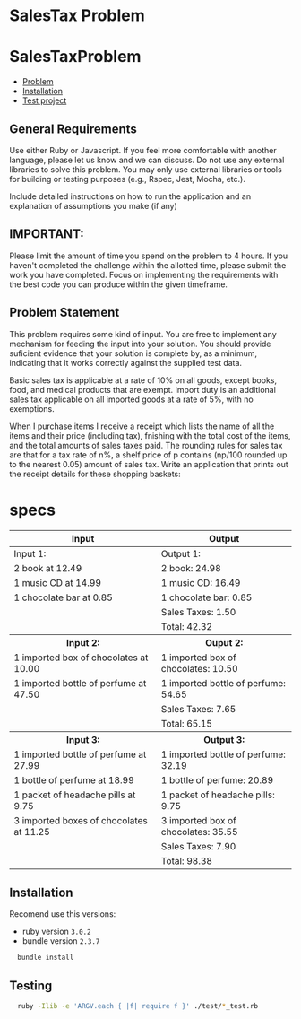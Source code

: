 # SalesTax Problem

# SalesTaxProblem

- [Problem](#problem-statemet)
- [Installation](#installation)
- [Test project](#testing)

## General Requirements
Use either Ruby or Javascript. If you feel more comfortable with another
language, please let us know and we can discuss.  Do not use any external
libraries to solve this problem. You may only use external libraries or tools
for building or testing purposes (e.g., Rspec, Jest, Mocha, etc.).

Include detailed instructions on how to run the application and an explanation
of assumptions you make (if any)

## IMPORTANT:

Please limit the amount of time you spend on the problem to 4 hours. If you
haven't completed the challenge within the allotted time, please submit the
work you have completed. Focus on implementing the requirements with the best
code you can produce within the given timeframe.

## Problem Statement

This problem requires some kind of input. You are free to implement any
mechanism for feeding the input into your solution. You should provide
suficient evidence that your solution is complete by, as a minimum, indicating
that it works correctly against the supplied test data.

Basic sales tax is applicable at a rate of 10% on all goods, except books,
food, and medical products that are exempt. Import duty is an additional sales
tax applicable on all imported goods at a rate of 5%, with no exemptions.

When I purchase items I receive a receipt which lists the name of all the items
and their price (including tax), fnishing with the total cost of the items, and
the total amounts of sales taxes paid. The rounding rules for sales tax are
that for a tax rate of n%, a shelf price of p contains (np/100 rounded up to
the nearest 0.05) amount of sales tax.  Write an application that prints out
the receipt details for these shopping baskets:

# specs

<table>
  <thead>
    <tr>
      <th>Input</th>
      <th>Output</th>
    </tr>
  </thead>
  <tbody>
    <tr> 
      <td>Input 1:</td>
      <td>Output 1:</td>
    </tr>
    <tr> 
      <td>2 book at 12.49</td>
      <td>2 book: 24.98</td>
    </tr>
    <tr> 
      <td>1 music CD at 14.99</td>
      <td>1 music CD: 16.49</td>
    </tr>
    <tr> 
      <td>1 chocolate bar at 0.85</td>
      <td>1 chocolate bar: 0.85</td>
    </tr>
    <tr>
      <td></td><td>Sales Taxes: 1.50</td>
    </tr>
    <tr>
      <td></td><td>Total: 42.32</td>
    </tr>
    <tr>
      <th>Input 2:</th>
      <th>Ouput 2:</th>
    </tr>
    <tr>
      <td>1 imported box of chocolates at 10.00 </td>
      <td>1 imported box of chocolates: 10.50</td>
    </tr>
    <tr>
      <td>1 imported bottle of perfume at 47.50 </td>
      <td>1 imported bottle of perfume: 54.65</td>
    </tr>
    <tr>
      <td></td>
      <td>Sales Taxes: 7.65</td>
    </tr>
    <tr>
      <td></td>
      <td>Total: 65.15</td>
    </tr>
    <tr>
      <th>Input 3:</th>
      <th>Output 3:</th>
    </tr>
    <tr>
      <td>1 imported bottle of perfume at 27.99</td>
      <td>1 imported bottle of perfume: 32.19</td>
    </tr>
    <tr>
      <td>1 bottle of perfume at 18.99</td>
      <td>1 bottle of perfume: 20.89</td>
    </tr>
    <tr>
      <td>1 packet of headache pills at 9.75</td>
      <td>1 packet of headache pills: 9.75</td>
    </tr>
    <tr>
      <td>3 imported boxes of chocolates at 11.25</td>
      <td>3 imported box of chocolates: 35.55 </td>
    </tr>
    <tr>
      <td><td>Sales Taxes: 7.90</td>
    </tr>
    <tr>
      <td></td>
      <td>Total: 98.38</td>
    </tr>
  </tbody>
</table>


## Installation

Recomend use this versions:

- ruby version `3.0.2`
- bundle version `2.3.7`

```bash
  bundle install
```

## Testing

```bash
  ruby -Ilib -e 'ARGV.each { |f| require f }' ./test/*_test.rb
```
